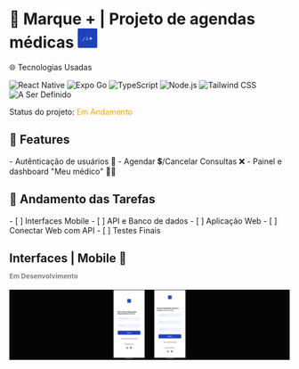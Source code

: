 <h1>📝 Marque + | Projeto de agendas médicas
<img src="src/assets/LogoMplus.png" style="width: 35px">
</h1>

<div>
<p>🌐 Tecnologias Usadas</p>

![React Native](https://img.shields.io/badge/React%20Native-61DAFB?style=flat&logo=react&logoColor=white)
![Expo Go](https://img.shields.io/badge/Expo%20Go-000020?style=flat&logo=expo&logoColor=white)
![TypeScript](https://img.shields.io/badge/TypeScript-007ACC?style=flat&logo=typescript&logoColor=white)
![Node.js](https://img.shields.io/badge/Node.js-339933?style=flat&logo=node.js&logoColor=white)
![Tailwind CSS](https://img.shields.io/badge/Tailwind%20CSS-06B6D4?style=flat&logo=tailwindcss&logoColor=white)
![A Ser Definido](https://img.shields.io/badge/Status-A%20Ser%20Definido-lightgrey?style=flat)
</div>

<div>
<p>Status do projeto: <span style="color: Orange">Em Andamento</span></p>

<h2>🔗 Features</h2>
- Autênticação de usuários 🚀
- Agendar 💲/Cancelar Consultas ❌
- Painel e dashboard "Meu médico" 🧑‍⚕️


<h2>🍃 Andamento das Tarefas</h2>
- [ ] Interfaces Mobile
- [ ] API e Banco de dados
- [ ] Aplicação Web
- [ ] Conectar Web com API
- [ ] Testes Finais


<h2>Interfaces | Mobile 📱<br>
<p style="color: grey; font-size: 12px">Em Desenvolvimento</p>
</h2>
<div style="display:flex; flex-direction: row; gap: 15px">
<img src="src/assets/InterfacesMobileDev.png">
</div>
</div>